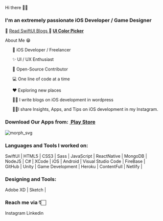 Hi there 👋🏻

### I'm an extremely passionate iOS Developer / Game Designer
🔭 <a href="https://blacenova.wordpress.com/2021/01/17/first-steps-in-swift/">Read SwiftUI Blogs </a>
🌱 <a style="font-weight:bold;" href="https://kanishkvijaywargiya.github.io/uicolorpicker.github.io/">UI Color Picker</a>

About Me 😁

<ul>
  <p>
📱 iOS Developer / Freelancer

✨ UI / UX Enthusiast

📖 Open-Source Contributor

💻 One line of code at a time

♥️ Exploring new places

✍🏻 I write blogs on iOS development in wordpress

💁🏻I share Insights, Apps, and Tips on iOS development in my Instagram.
  </p>
</ul>

### Download Our Apps from: <a style="font-weight:bold;" href="https://play.google.com/store/search?q=com.blacenova&c=apps&hl=en_IN">&nbsp;Play Store</a>

<!-- ### Hola, I'm <a href="https://kanishkvijaywargiya.github.io/uicolorpicker.github.io/">Kanishk Vijaywargiya!</a> 👋 -->
<!-- ### I'm an iOS Engineer, Game Developer and Passionate Designer! -->
<!-- ### I work on tech Stacks: SwiftUI, React Native, MERN [MongoDB, Express JS, ReactJs, NodeJS], firebase -->
<!-- ### Get Some Cool UI Colors specially designed for developers & passionate designers: <a style="font-weight:bold;" href="https://kanishkvijaywargiya.github.io/uicolorpicker.github.io/">UI Color Picker</a><br> -->

<!-- ### In this pandemic time We have developed an applications under Atma Nirbhar Bharat which are really very usefull for new farmers and the ones who wants to grow crops in their houses. -->

<!-- 🔭 I’m currently working on <a href="https://blacenova.wordpress.com/2021/01/17/first-steps-in-swift/">Swift UI & Game Development</a>.<br> -->
<!-- 🌱 I’m currently learning Game Development using C# Unity<br> -->
<!-- 🥅 -->
<!-- 👯 -->
<!-- 🤔 -->
<!-- 💬 -->
<!-- 📫 -->
<!-- <a href="https://www.facebook.com/BlaceNovaInc/">BlaceNova Inc.</a> | <a href="https://blacenova.wordpress.com/">Blogs</a> |<br> -->
<!-- ### Download Our Apps from: <a style="font-weight:bold;" href="https://play.google.com/store/search?q=com.blacenova&c=apps&hl=en_IN">&nbsp;Play Store</a> -->

![morph_svg](https://user-images.githubusercontent.com/43451046/93579605-4ed57000-f9bc-11ea-853d-7a225cf72c02.gif)

<!-- 😄 -->
<!-- <img src="https://p73.f4.n0.cdn.getcloudapp.com/items/Blu5y50w/react%20native%20logo.png?v=6f964a6472a37e02867e1bd9bd477109"><br> -->


### Languages and Tools I worked on:
SwiftUI | HTML5 | CSS3 | Sass | JavaScript | ReactNative | MongoDB | NodeJS | C# | XCode | iOS | Android | Visual Studio Code | FireBase | GitHub | Unity | Game Development | Heroku | ContentFull | Netlify | 
### Designing and Tools:
Adobe XD | Sketch |

### Reach me via 👇🏻
Instagram Linkedin

<!-- <img src="https://p73.f4.n0.cdn.getcloudapp.com/items/4gu9D9rb/logo.png?v=3cc33f3da928e405afdd2983580e9322"><br> -->
